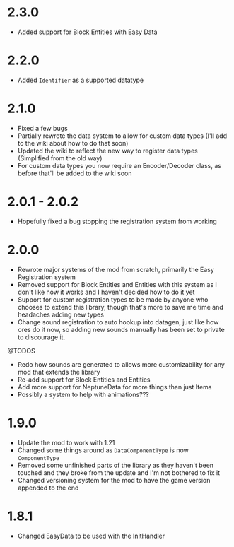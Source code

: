 # 2.3.0
- Added support for Block Entities with Easy Data

# 2.2.0
- Added `Identifier` as a supported datatype

# 2.1.0
- Fixed a few bugs
- Partially rewrote the data system to allow for custom data types (I'll add to the wiki about how to do that soon)
- Updated the wiki to reflect the new way to register data types (Simplified from the old way)
- For custom data types you now require an Encoder/Decoder class, as before that'll be added to the wiki soon

# 2.0.1 - 2.0.2
- Hopefully fixed a bug stopping the registration system from working

# 2.0.0
- Rewrote major systems of the mod from scratch, primarily the Easy Registration system
- Removed support for Block Entities and Entities with this system as I don't like how it works and I haven't decided how to do it yet
- Support for custom registration types to be made by anyone who chooses to extend this library, though that's more to save me time and headaches adding new types
- Change sound registration to auto hookup into datagen, just like how ores do it now, so adding new sounds manually has been set to private to discourage it.

@TODOS
- Redo how sounds are generated to allows more customizability for any mod that extends the library
- Re-add support for Block Entities and Entities
- Add more support for NeptuneData for more things than just Items
- Possibly a system to help with animations???

# 1.9.0
- Update the mod to work with 1.21
- Changed some things around as `DataComponentType` is now `ComponentType`
- Removed some unfinished parts of the library as they haven't been touched and they broke from the update and I'm not bothered to fix it
- Changed versioning system for the mod to have the game version appended to the end

# 1.8.1
 - Changed EasyData to be used with the InitHandler